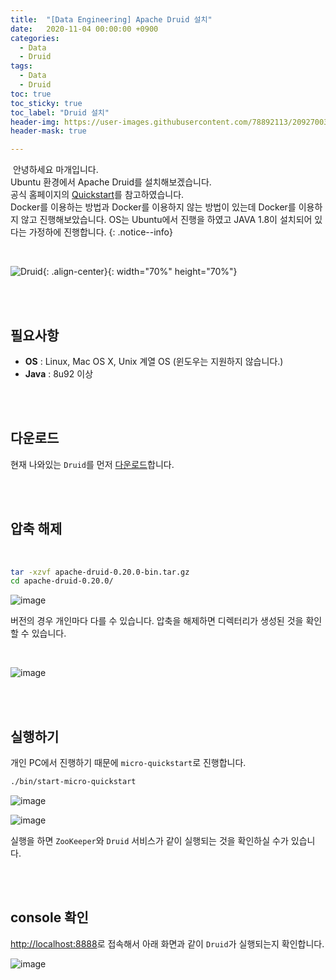 ```yaml
---
title:  "[Data Engineering] Apache Druid 설치"
date:   2020-11-04 00:00:00 +0900
categories:
  - Data
  - Druid
tags:
  - Data
  - Druid
toc: true
toc_sticky: true
toc_label: "Druid 설치"
header-img: https://user-images.githubusercontent.com/78892113/209270038-0e690c31-c629-404d-9a86-38fe361cb57a.png
header-mask: true

---
```


&nbsp;안녕하세요 마개입니다.  
Ubuntu 환경에서 Apache Druid를 설치해보겠습니다.  
공식 홈페이지의 <a href="https://druid.apache.org/docs/latest/tutorials/index.html">Quickstart</a>를 참고하였습니다.  
Docker를 이용하는 방법과 Docker를 이용하지 않는 방법이 있는데 Docker를 이용하지 않고 진행해보았습니다. OS는 Ubuntu에서 진행을 하였고 JAVA 1.8이 설치되어 있다는 가정하에 진행합니다. 
{: .notice--info}

<br>

![Druid](https://user-images.githubusercontent.com/78892113/209270038-0e690c31-c629-404d-9a86-38fe361cb57a.png){: .align-center}{: width="70%" height="70%"} 

<br><br>

## 필요사항

* **OS** : Linux, Mac OS X, Unix 계열 OS (윈도우는 지원하지 않습니다.)
* **Java** : 8u92 이상 

<br><br>

## 다운로드

현재 나와있는 `Druid`를 먼저 <a href="https://www.apache.org/dyn/closer.cgi?path=/druid/0.20.0/apache-druid-0.20.0-bin.tar.gz">다운로드</a>합니다.  

<br><br>

## 압축 해제

<br>

```sh
tar -xzvf apache-druid-0.20.0-bin.tar.gz
cd apache-druid-0.20.0/
```

![image](https://user-images.githubusercontent.com/78892113/209303020-2958cb88-3177-427e-8048-9642f63dfd52.png)

버전의 경우 개인마다 다를 수 있습니다. 압축을 해제하면 디렉터리가 생성된 것을 확인할 수 있습니다.

<br>

![image](https://user-images.githubusercontent.com/78892113/209303026-cc4b55cb-76e9-4c75-b5fe-28c032ad077b.png)

<br><br>

## 실행하기

개인 PC에서 진행하기 때문에 `micro-quickstart`로 진행합니다.

```sh
./bin/start-micro-quickstart
```

![image](https://user-images.githubusercontent.com/78892113/209303031-27ddc917-7d0a-40df-913c-c73322b284af.png)

![image](https://user-images.githubusercontent.com/78892113/209303034-b2af47a3-a6d0-4930-891f-c88098a609af.png)

실행을 하면 `ZooKeeper`와 `Druid` 서비스가 같이 실행되는 것을 확인하실 수가 있습니다. 

<br><br>

## console 확인

<a href="http://localhost:8888">http://localhost:8888</a>로 접속해서 아래 화면과 같이 `Druid`가 실행되는지 확인합니다.

![image](https://user-images.githubusercontent.com/78892113/209303048-7881cbb0-37bf-48ec-ab00-b27592b018e4.png)